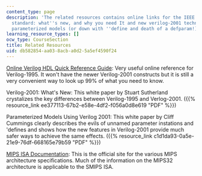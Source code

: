```yaml
---
content_type: page
description: 'The related resources contains online links for the IEEE verilog 1364-2001
  standard: what''s new, and why you need It and new verilog-2001 techniques for creating
  parameterized models (or down with ''define and death of a defparam!).'
learning_resource_types: []
ocw_type: CourseSection
title: Related Resources
uid: db582854-aa03-8acb-a0d2-5a5ef4590f24
---
```


[Online Verilog HDL Quick Reference Guide](http://www.emmelmann.org/Library/Tutorials/docs/verilog_ref_guide/vlog_ref_top.html): Very useful online reference for Verilog-1995. It won't have the newer Verilog-2001 constructs but it is still a very convenient way to look up 99% of what you need to know.

Verilog-2001: What's New: This white paper by Stuart Sutherland crystalizes the key differences between Verilog-1995 and Verlog-2001. ({{% resource_link ee377113-67b2-e58e-4df2-f056a0d8e619 "PDF" %}})

Parameterized Models Using Verilog 2001: This white paper by Cliff Cummings clearly describes the evils of unnamed parameter instations and 'defines and shows how the new features in Verilog-2001 provide much safer ways to achieve the same effects. ({{% resource_link c1d1da93-0a5e-21e9-76df-668165e79b59 "PDF" %}})

[MIPS ISA Documentation](http://www.mips.com/products/product-materials/processor/mips-architecture/): This is the official site for the various MIPS architecture specifications. Much of the information on the MIPS32 architecture is applicable to the SMIPS ISA.